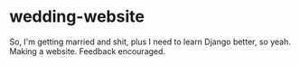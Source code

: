 wedding-website
===============

So, I'm getting married and shit, plus I need to learn Django better, so yeah.  Making a website.  Feedback encouraged.